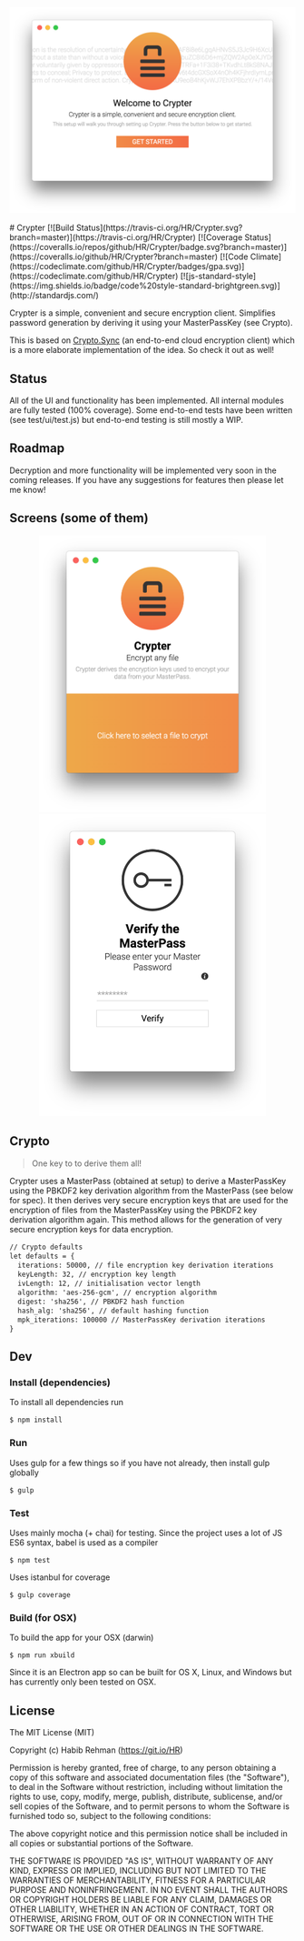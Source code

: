 <p align="center">
  <img src="/github/Welcome_screen.png?raw=true" alt="Crypter app icon">
</p>
# Crypter [![Build Status](https://travis-ci.org/HR/Crypter.svg?branch=master)](https://travis-ci.org/HR/Crypter) [![Coverage Status](https://coveralls.io/repos/github/HR/Crypter/badge.svg?branch=master)](https://coveralls.io/github/HR/Crypter?branch=master) [![Code Climate](https://codeclimate.com/github/HR/Crypter/badges/gpa.svg)](https://codeclimate.com/github/HR/Crypter) [![js-standard-style](https://img.shields.io/badge/code%20style-standard-brightgreen.svg)](http://standardjs.com/)

Crypter is a simple, convenient and secure encryption client.
Simplifies password generation by deriving it using your MasterPassKey
(see Crypto).

This is based on [Crypto.Sync](https://github.com/HR/CryptoSync) (an end-to-end
cloud encryption client) which is a more elaborate implementation of the idea.
So check it out as well!

## Status
All of the UI and functionality has been implemented. All internal modules are
fully tested (100% coverage). Some end-to-end tests have been written (see
test/ui/test.js) but end-to-end testing is still mostly a WIP.
## Roadmap
Decryption and more functionality will be implemented very soon in the coming
releases. If you have any suggestions for features then please let me know!

## Screens (some of them)
<p align="center">
  <img src="/github/Crypter_screen.png?raw=true" alt="Crypter app icon" width="400">
  <img src="/github/MasterPass_screen.png?raw=true" alt="Crypter app icon" width="400">
</p>

## Crypto
> One key to to derive them all!

Crypter uses a MasterPass (obtained at setup) to derive a MasterPassKey using
the PBKDF2 key derivation algorithm from the MasterPass (see below for spec). It
then derives very secure encryption keys that are used for the encryption of
files from the MasterPassKey using the PBKDF2 key derivation algorithm again.
This method allows for the generation of very secure encryption keys for data
encryption.

```
// Crypto defaults
let defaults = {
  iterations: 50000, // file encryption key derivation iterations
  keyLength: 32, // encryption key length
  ivLength: 12, // initialisation vector length
  algorithm: 'aes-256-gcm', // encryption algorithm
  digest: 'sha256', // PBKDF2 hash function
  hash_alg: 'sha256', // default hashing function
  mpk_iterations: 100000 // MasterPassKey derivation iterations
}
```

## Dev

### Install (dependencies)
To install all dependencies run
```
$ npm install
```

### Run
Uses gulp for a few things so if you have not already, then install gulp
globally
```
$ gulp
```
### Test
Uses mainly mocha (+ chai) for testing. Since the project uses a lot of JS ES6
syntax, babel is used as a compiler
```
$ npm test
```
Uses istanbul for coverage
```
$ gulp coverage
```

### Build (for OSX)
To build the app for your OSX (darwin)
```
$ npm run xbuild
```
Since it is an Electron app so can be built for OS X, Linux, and Windows but has
currently only been tested on OSX.

## License
The MIT License (MIT)

Copyright (c) Habib Rehman (https://git.io/HR)

Permission is hereby granted, free of charge, to any person obtaining a copy
of this software and associated documentation files (the "Software"), to deal
in the Software without restriction, including without limitation the rights
to use, copy, modify, merge, publish, distribute, sublicense, and/or sell
copies of the Software, and to permit persons to whom the Software is
furnished todo so, subject to the following conditions:

The above copyright notice and this permission notice shall be included in
all copies or substantial portions of the Software.

THE SOFTWARE IS PROVIDED "AS IS", WITHOUT WARRANTY OF ANY KIND, EXPRESS OR
IMPLIED, INCLUDING BUT NOT LIMITED TO THE WARRANTIES OF MERCHANTABILITY,
FITNESS FOR A PARTICULAR PURPOSE AND NONINFRINGEMENT. IN NO EVENT SHALL THE
AUTHORS OR COPYRIGHT HOLDERS BE LIABLE FOR ANY CLAIM, DAMAGES OR OTHER
LIABILITY, WHETHER IN AN ACTION OF CONTRACT, TORT OR OTHERWISE, ARISING FROM,
OUT OF OR IN CONNECTION WITH THE SOFTWARE OR THE USE OR OTHER DEALINGS IN
THE SOFTWARE.
